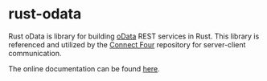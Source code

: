 # rust-odata
Rust oData is library for building [oData][ODATA] REST services in Rust.
This library is referenced and utilized by the [Connect Four][CONNECTFOUR] repository for server-client communication.

The online documentation can be found [here][DOC]. 

[ODATA]: http://www.odata.org
[DOC]: https://mmgeorge.github.io/rust-odata/rust_odata/
[CONNECTFOUR]: https://github.com/eecs395rust/ConnectFour

